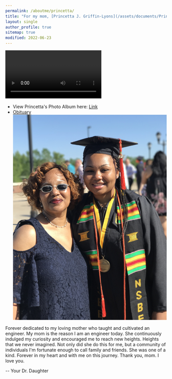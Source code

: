```yaml
---
permalink: /aboutme/princetta/
title: "For my mom, [Princetta J. Griffin-Lyons](/assets/documents/PrincettaLyons2022.pdf)"
layout: single
author_profile: true
sitemap: true
modified: 2022-06-23
---
```


<video src="https://onedrive.live.com/embed?cid=12E5DA2B27E810CC&resid=12E5DA2B27E810CC%21129670&authkey=AEf1L9l7dTR4-HE" controls="controls" style="max-width: 730px;">
</video>

<!-- <video> src="https://onedrive.live.com/embed?cid=12E5DA2B27E810CC&resid=12E5DA2B27E810CC%21129670&authkey=AEf1L9l7dTR4-HE" controls="controls" style="max-width: 730px;" </video> -->

<!-- <iframe src="https://onedrive.live.com/embed?cid=12E5DA2B27E810CC&resid=12E5DA2B27E810CC%21129670&authkey=AEf1L9l7dTR4-HE" width="320" height="180" frameborder="0" scrolling="no" allowfullscreen></iframe> -->

* View Princetta's Photo Album here: [Link](https://photos.app.goo.gl/vYpyf7Nq2TYtK9dZ6)
* [Obituary](/assets/documents/PrincettaLyons2022.pdf)
![Graduation](/assets/images/family/MU_Graduation2017_64.JPG)

<!-- * [Slideshow](#photos) -->


Forever dedicated to my loving mother who taught and cultivated an engineer. My mom is the reason I am an engineer today. She continuously indulged my curiosity and encouraged me to reach new heights. Heights that we never imagined. Not only did she do this for me, but a community of individuals I'm fortunate enough to call family and friends. She was one of a kind. Forever in my heart and with me on this journey. Thank you, mom. I love you.

  -- Your Dr. Daughter

<!-- ### Upload your photos of Princetta
If you have any photos of Princetta that you would like to see included in this forever dedication to her, please upload them here. -->

